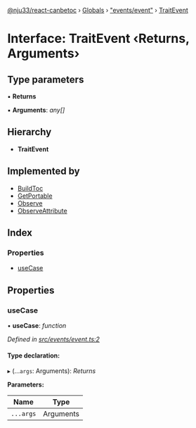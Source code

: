 [@nju33/react-canbetoc](../README.md) › [Globals](../globals.md) › ["events/event"](../modules/_events_event_.md) › [TraitEvent](_events_event_.traitevent.md)

# Interface: TraitEvent ‹**Returns, Arguments**›

## Type parameters

▪ **Returns**

▪ **Arguments**: *any[]*

## Hierarchy

* **TraitEvent**

## Implemented by

* [BuildToc](../classes/_events_build_toc_.buildtoc.md)
* [GetPortable](../classes/_events_get_portable_.getportable.md)
* [Observe](../classes/_events_observe_.observe.md)
* [ObserveAttribute](../classes/_events_observe_attribute_.observeattribute.md)

## Index

### Properties

* [useCase](_events_event_.traitevent.md#usecase)

## Properties

###  useCase

• **useCase**: *function*

*Defined in [src/events/event.ts:2](https://github.com/nju33/react-canbetoc/blob/ee204cb/src/events/event.ts#L2)*

#### Type declaration:

▸ (...`args`: Arguments): *Returns*

**Parameters:**

Name | Type |
------ | ------ |
`...args` | Arguments |
